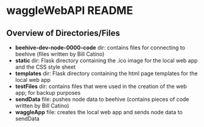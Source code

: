 # waggleWebAPI README

## Overview of Directories/Files

* **beehive-dev-node-0000-code** dir: contains files for connecting to beehive (files written by Bill Catino)
* **static** dir: Flask directory containing the .ico image for the local web app and the CSS style sheet
* **templates** dir: Flask directory containing the html page templates for the local web app
* **testFiles** dir: contains files that were used in the creation of the web app; for backup purposes
* **sendData** file: pushes node data to beehive (contains pieces of code written by Bill Catino)
* **waggleApp** file: creates the local web app and sends node data to sendData
